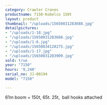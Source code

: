 ```yaml
---
category: Crawler Cranes
productname: 7150-Kobelco 150t
layout: product
thumbnail: "/uploads/15650831283688.jpg"
detailpictures:
- "/uploads/1-18.jpg"
- "/uploads/15650831283688.jpg"
- "/uploads/1-6.jpg"
- "/uploads/15650834128275.jpg"
- "/uploads/1-17.jpg"
- "/uploads/15650831283909.jpg"
sold: true
year: "7150"
hours: '9,240'
serial_no: JJ-00194
model: "7150"

---
```

61m boom + 150t, 65t. 25t,  ball hooks attached
